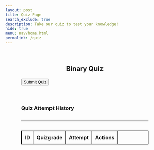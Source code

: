 ```yaml
---
layout: post
title: Quiz Page
search_exclude: true
description: Take our quiz to test your knowledge!
hide: true
menu: nav/home.html
permalink: /quiz
---
```


 <!-- <link rel="stylesheet" href="{{site.baseurl}}/navigation/quiz/style.css">  -->
 <html lang="en">
    <head>
    <meta charset="UTF-8">
    <meta name="viewport" content="width=device-width, initial-scale=1.0">
    <title>Quiz Page</title>
    </head>
    <body>
    <div id="quizgrading"></div>
    <div class="quiz-container">
        <h2>Binary Quiz</h2>
        <div id="quiz"></div>
        <button id="submit">Submit Quiz</button>
        <div id="results"></div>
    </div>
    </body>

<script src="{{site.baseurl}}/navigation/quiz/script.js" type="module">
    
</script>
 <style>
        .quiz-container {
            width: 80%;
            margin: 0 auto;
            padding: 20px;
        }
        .quiz-container h2 {
            text-align: center;
        }
        .question {
            margin-bottom: 15px;
        }
        .answers {
            margin-bottom: 20px;
        }
        .answers label {
            display: block;
            margin: 5px 0;
        }
        table {
            width: 100%;
            margin-top: 30px;
            border-collapse: collapse;
        }
        table, th, td {
            border: 1px solid black;
        }
        th, td {
            padding: 10px;
            text-align: center;
        }
    </style>

<div class="quiz-container">
        <h3>Quiz Attempt History</h3> 
    <table id="attemptsTable">
        <table id="attemptsTable">
            <thead>
                <tr>
                    <th>ID</th>
                    <th>Quizgrade</th>
                    <th>Attempt</th>
                    <th>Actions</th>
                </tr>
            </thead>
            <tbody>
                <!-- Table rows will be populated here -->
            </tbody>
        </table>